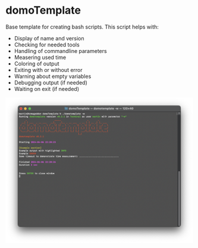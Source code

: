 
# domoTemplate

Base template for creating bash scripts.
This script helps with:

- Display of name and version
- Checking for needed tools
- Handling of commandline parameters
- Measering used time
- Coloring of output
- Exiting with or without error
- Warning about empty variables
- Debugging output (if needed)
- Waiting on exit (if needed)

![Screenshot Mac](./Screenshot.png)
